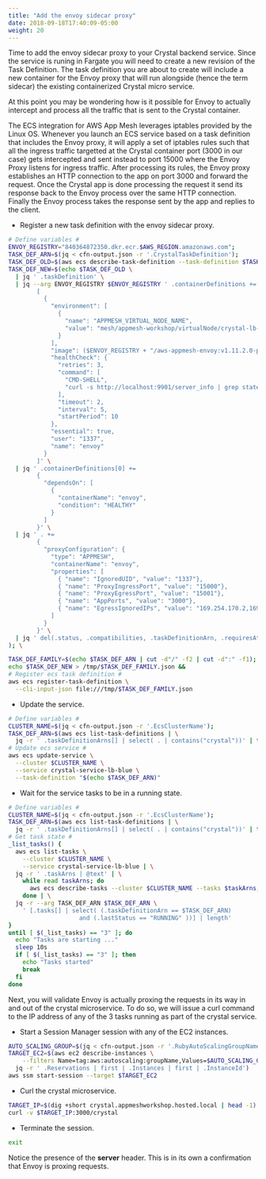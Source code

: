 ```yaml
---
title: "Add the envoy sidecar proxy"
date: 2018-09-18T17:40:09-05:00
weight: 20
---
```


Time to add the envoy sidecar proxy to your Crystal backend service. 
Since the service is runing in Fargate you will need to create a new revision of the Task Definition.
The  task definition you are about to create will include a new container for the Envoy proxy that will run alongside (hence the term sidecar) the existing containerized Crystal micro service. 

At this point you may be wondering how is it possible for Envoy to actually intercept and process all the traffic that is sent to the Crystal container.

The ECS integration for AWS App Mesh leverages iptables provided by the Linux OS. Whenever you launch an ECS service based on a task definition that includes the Envoy proxy, it will apply a set of iptables rules such that all the ingress traffic targetted at the Crystal container port (3000 in our case) gets intercepted and sent instead to port 15000 where the Envoy Proxy listens for ingress traffic.
After processing its rules, the Envoy proxy establishes an HTTP connection to the app on port 3000 and forward the request. Once the Crystal app is done processing the request it send its response back to the Envoy process over the same HTTP connection. Finally the Envoy process takes the response sent by the app and replies to the client. 

* Register a new task definition with the envoy sidecar proxy.

```bash
# Define variables #
ENVOY_REGISTRY="840364872350.dkr.ecr.$AWS_REGION.amazonaws.com";
TASK_DEF_ARN=$(jq < cfn-output.json -r '.CrystalTaskDefinition');
TASK_DEF_OLD=$(aws ecs describe-task-definition --task-definition $TASK_DEF_ARN);
TASK_DEF_NEW=$(echo $TASK_DEF_OLD \
  | jq ' .taskDefinition' \
  | jq --arg ENVOY_REGISTRY $ENVOY_REGISTRY ' .containerDefinitions += 
        [
          {
            "environment": [
              {
                "name": "APPMESH_VIRTUAL_NODE_NAME",
                "value": "mesh/appmesh-workshop/virtualNode/crystal-lb-blue"
              }
            ],
            "image": ($ENVOY_REGISTRY + "/aws-appmesh-envoy:v1.11.2.0-prod"),
            "healthCheck": {
              "retries": 3,
              "command": [
                "CMD-SHELL",
                "curl -s http://localhost:9901/server_info | grep state | grep -q LIVE"
              ],
              "timeout": 2,
              "interval": 5,
              "startPeriod": 10
            },
            "essential": true,
            "user": "1337",
            "name": "envoy"
          }
        ]' \
  | jq ' .containerDefinitions[0] +=
        { 
          "dependsOn": [ 
            { 
              "containerName": "envoy",
              "condition": "HEALTHY" 
            }
          ] 
        }' \
  | jq ' . += 
        { 
          "proxyConfiguration": {
            "type": "APPMESH",
            "containerName": "envoy",
            "properties": [
              { "name": "IgnoredUID", "value": "1337"},
              { "name": "ProxyIngressPort", "value": "15000"},
              { "name": "ProxyEgressPort", "value": "15001"},
              { "name": "AppPorts", "value": "3000"},
              { "name": "EgressIgnoredIPs", "value": "169.254.170.2,169.254.169.254"}
            ]
          }
        }' \
  | jq ' del(.status, .compatibilities, .taskDefinitionArn, .requiresAttributes, .revision) '
); \

TASK_DEF_FAMILY=$(echo $TASK_DEF_ARN | cut -d"/" -f2 | cut -d":" -f1);
echo $TASK_DEF_NEW > /tmp/$TASK_DEF_FAMILY.json && 
# Register ecs task definition #
aws ecs register-task-definition \
  --cli-input-json file:///tmp/$TASK_DEF_FAMILY.json
```

* Update the service.

```bash
# Define variables #
CLUSTER_NAME=$(jq < cfn-output.json -r '.EcsClusterName');
TASK_DEF_ARN=$(aws ecs list-task-definitions | \
  jq -r ' .taskDefinitionArns[] | select( . | contains("crystal"))' | tail -1);
# Update ecs service #
aws ecs update-service \
  --cluster $CLUSTER_NAME \
  --service crystal-service-lb-blue \
  --task-definition "$(echo $TASK_DEF_ARN)"
```

* Wait for the service tasks to be in a running state.

```bash
# Define variables #
CLUSTER_NAME=$(jq < cfn-output.json -r '.EcsClusterName');
TASK_DEF_ARN=$(aws ecs list-task-definitions | \
  jq -r ' .taskDefinitionArns[] | select( . | contains("crystal"))' | tail -1);
# Get task state #
_list_tasks() {
  aws ecs list-tasks \
    --cluster $CLUSTER_NAME \
    --service crystal-service-lb-blue | \
  jq -r ' .taskArns | @text' | \
    while read taskArns; do 
      aws ecs describe-tasks --cluster $CLUSTER_NAME --tasks $taskArns;
    done | \
  jq -r --arg TASK_DEF_ARN $TASK_DEF_ARN \
    ' [.tasks[] | select( (.taskDefinitionArn == $TASK_DEF_ARN) 
                    and (.lastStatus == "RUNNING" ))] | length'
}
until [ $(_list_tasks) == "3" ]; do
  echo "Tasks are starting ..."
  sleep 10s
  if [ $(_list_tasks) == "3" ]; then
    echo "Tasks started"
    break
  fi
done
```

Next, you will validate Envoy is actually proxing the requests in its way in and out of the crystal microservice. To do so, we will issue a curl command to the IP address of any of the 3 tasks running as part of the crystal service.

* Start a Session Manager session with any of the EC2 instances.

```bash
AUTO_SCALING_GROUP=$(jq < cfn-output.json -r '.RubyAutoScalingGroupName');
TARGET_EC2=$(aws ec2 describe-instances \
    --filters Name=tag:aws:autoscaling:groupName,Values=$AUTO_SCALING_GROUP | \
  jq -r ' .Reservations | first | .Instances | first | .InstanceId')
aws ssm start-session --target $TARGET_EC2
```

* Curl the crystal microservice.

```bash
TARGET_IP=$(dig +short crystal.appmeshworkshop.hosted.local | head -1)
curl -v $TARGET_IP:3000/crystal
```

* Terminate the session.

```bash
exit 
```

Notice the presence of the **server** header. This is in its own a confirmation that Envoy is proxing requests.
